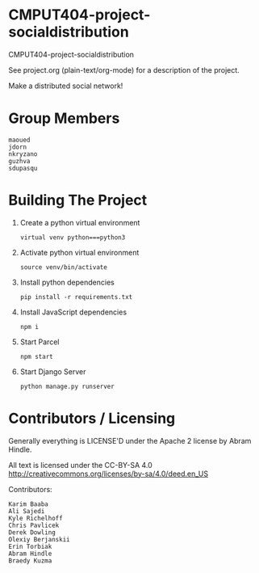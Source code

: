 CMPUT404-project-socialdistribution
===================================

CMPUT404-project-socialdistribution

See project.org (plain-text/org-mode) for a description of the project.

Make a distributed social network!

Group Members
========================
    maoued
    jdorn
    nkryzano
    guzhva
    sdupasqu
    
Building The Project
========================

1. Create a python virtual environment

    `virtual venv python===python3`
    
2. Activate python virtual environment

    `source venv/bin/activate`

2. Install python dependencies    

    `pip install -r requirements.txt`
    
3. Install JavaScript dependencies    

    `npm i`

4. Start Parcel

    `npm start`
    
5. Start Django Server

    `python manage.py runserver`

Contributors / Licensing
========================

Generally everything is LICENSE'D under the Apache 2 license by Abram Hindle.

All text is licensed under the CC-BY-SA 4.0 http://creativecommons.org/licenses/by-sa/4.0/deed.en_US

Contributors:

    Karim Baaba
    Ali Sajedi
    Kyle Richelhoff
    Chris Pavlicek
    Derek Dowling
    Olexiy Berjanskii
    Erin Torbiak
    Abram Hindle
    Braedy Kuzma
